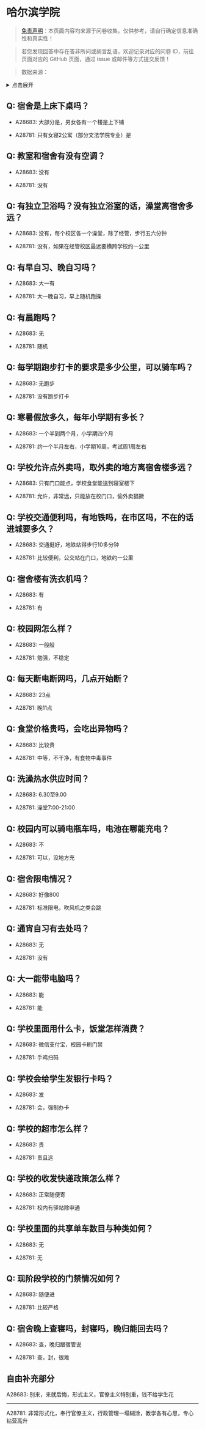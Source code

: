 # 哈尔滨学院

> [免责声明](https://colleges.chat/#_3)：本页面内容均来源于问卷收集，仅供参考，请自行确定信息准确性和真实性！

> 若您发现回答中存在答非所问或胡言乱语，欢迎记录对应的问卷 ID，前往页面对应的 GitHub 页面，通过 issue 或邮件等方式提交反馈！

> 数据来源：

<details><summary>点击展开</summary>
<ul>
<li>A28683: 1218819733@qq.com (2025 年 06 月)</li>
<li>A28781: 匿名 (2025 年 06 月)</li>
</ul>
</details>

## Q: 宿舍是上床下桌吗？

- A28683: 大部分是，男女各有一个楼是上下铺

- A28781: 只有女寝2公寓（部分文法学院专业）是

## Q: 教室和宿舍有没有空调？

- A28683: 没有

- A28781: 没有

## Q: 有独立卫浴吗？没有独立浴室的话，澡堂离宿舍多远？

- A28683: 没有，每个校区各一个澡堂，除了经管，步行五六分钟

- A28781: 没有，如果在经管校区最远要横跨学校约一公里

## Q: 有早自习、晚自习吗？

- A28683: 大一有

- A28781: 大一晚自习，早上随机跑操

## Q: 有晨跑吗？

- A28683: 无

- A28781: 随机

## Q: 每学期跑步打卡的要求是多少公里，可以骑车吗？

- A28683: 无跑步

- A28781: 没有跑步打卡

## Q: 寒暑假放多久，每年小学期有多长？

- A28683: 一个半到两个月，小学期四个月

- A28781: 约一个半月左右，小学期16周，考试周1周左右

## Q: 学校允许点外卖吗，取外卖的地方离宿舍楼多远？

- A28683: 只有门口能点，学校食堂能送到寝室楼下

- A28781: 允许，非常远，只能放在校门口，偷外卖猖獗

## Q: 学校交通便利吗，有地铁吗，在市区吗，不在的话进城要多久？

- A28683: 交通挺好，地铁站得步行10多分钟

- A28781: 比较便利，公交站在门口，地铁约一公里

## Q: 宿舍楼有洗衣机吗？

- A28683: 有

- A28781: 有

## Q: 校园网怎么样？

- A28683: 一般般

- A28781: 勉强，不稳定

## Q: 每天断电断网吗，几点开始断？

- A28683: 23点

- A28781: 晚11点

## Q: 食堂价格贵吗，会吃出异物吗？

- A28683: 比较贵

- A28781: 中等，不干净，有食物中毒事件

## Q: 洗澡热水供应时间？

- A28683: 6.30至9.00

- A28781: 澡堂7:00-21:00

## Q: 校园内可以骑电瓶车吗，电池在哪能充电？

- A28683: 不

- A28781: 可以，没地方充

## Q: 宿舍限电情况？

- A28683: 好像800

- A28781: 标准限电，吹风机之类会跳

## Q: 通宵自习有去处吗？

- A28683: 无

- A28781: 没有

## Q: 大一能带电脑吗？

- A28683: 能

- A28781: 能

## Q: 学校里面用什么卡，饭堂怎样消费？

- A28683: 微信支付宝，校园卡刷门禁

- A28781: 手鸡扫码

## Q: 学校会给学生发银行卡吗？

- A28683: 发

- A28781: 会，强制办卡

## Q: 学校的超市怎么样？

- A28683: 贵

- A28781: 贵且远

## Q: 学校的收发快递政策怎么样？

- A28683: 正常随便寄

- A28781: 校内有驿站除申通

## Q: 学校里面的共享单车数目与种类如何？

- A28683: 无

- A28781: 无

## Q: 现阶段学校的门禁情况如何？

- A28683: 随便进

- A28781: 比较严格

## Q: 宿舍晚上查寝吗，封寝吗，晚归能回去吗？

- A28683: 查，晚归跟宿管说

- A28781: 查，封，很难

## 自由补充部分

A28683: 别来，来就后悔，形式主义，官僚主义特别重，钱不给学生花

***

A28781: 非常形式化，奉行官僚主义，行政管理一塌糊涂，教学各有心思，专心钻营高升